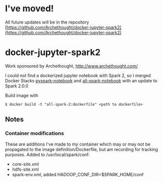 

# I've moved!
All future updates will be in the repository [https://github.com/Archethought/docker-jupyter-spark2](https://github.com/Archethought/docker-jupyter-spark2)


# docker-jupyter-spark2
Work sponsored by Archethought, http://www.archethought.com/

I could not find a dockerized jupyter notebook with Spark 2, 
so I merged Docker Stacks [pyspark-notebook](https://github.com/jupyter/docker-stacks/tree/master/pyspark-notebook) 
and [all-spark-notebook](https://github.com/jupyter/docker-stacks/tree/master/all-spark-notebook) with an update to Spark 2.0.0
 
 Build image with 
 ```
 $ docker build -t "all-spark-2:dockerfile" <path to dockerfile>
 ```
## Notes

### Container modifications

These are additions I've made to my container which may or may not be propagated to the image definition/Dockerfile, but am recording for tracking purposes.
Added to /usr/local/spark/conf:

 * core-site.xml
 * hdfs-site.xml
 * spark-env.xml, added HADOOP_CONF_DIR=$SPARK_HOME/conf
